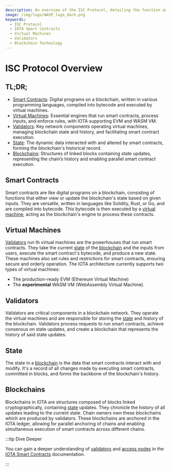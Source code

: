 ```yaml
---
description: An overview of the ISC Protocol, detailing the function and interaction of smart contracts, virtual machines, validators, state, and blockchains in IOTA.
image: /img/logo/WASP_logo_dark.png
keywords:
  - ISC Protocol
  - IOTA Smart Contracts
  - Virtual Machines
  - Validators
  - Blockchain Technology
---
```


# ISC Protocol Overview

## TL;DR;

- [Smart Contracts](#smart-contracts): Digital programs on a blockchain, written in various programming languages,
  compiled into bytecode and executed by virtual machines.
- [Virtual Machines](#virtual-machines): Essential engines that run smart contracts, process inputs, and enforce rules,
  with IOTA supporting EVM and WASM VM.
- [Validators](#validators): Key network components operating virtual machines, managing blockchain state and history,
  and facilitating smart contract execution.
- [State](#state): The dynamic data interacted with and altered by smart contracts, forming the blockchain's historical
  record.
- [Blockchains](#blockchains): Structures of linked blocks containing state updates, representing the chain’s history
  and enabling parallel smart contract execution.

## Smart Contracts

Smart contracts are like digital programs on a blockchain, consisting of functions that either view or update the
blockchain's state based on given inputs. They are versatile, written in languages like Solidity, Rust, or Go, and are
compiled into bytecode. This bytecode is then executed by a [virtual machine](#virtual-machines), acting as the
blockchain's engine to process these contracts.

## Virtual Machines

[Validators](#validators) run th virtual machines are the powerhouses that run smart contracts. They take the
current [state](#state) of the [blockchain](#blockchains) and the inputs from users, execute the smart contract's
bytecode, and produce a new state. These machines also set rules and restrictions for smart contracts, ensuring secure
and orderly operation. The IOTA architecture currently supports two types of virtual machines:

* The production-ready EVM (Ethereum Virtual Machine)
* The **experimental** WASM VM (WebAssembly Virtual Machine).

## Validators

Validators are critical components in a blockchain network. They operate the virtual machines and are responsible for
storing the [state](accounts-addresses-and-fees.md) and history of the blockchain. Validators process requests to run
smart contracts,
achieve consensus on state updates, and create a blockchain that represents the history of said state updates.

## State

The state in a [blockchain](#blockchains) is the data that smart contracts interact with and modify. It's a record of
all changes made by executing smart contracts, committed in blocks, and forms the backbone of the blockchain's history.

## Blockchains

Blockchains in IOTA are structures composed of blocks linked cryptographically, containing [state](#state) updates. They
chronicle the history of all updates leading to the current state. Chain owners own these blockchains which are produced
by validators. These blockchains are anchored in the IOTA ledger, allowing for parallel anchoring of chains and enabling
simultaneous execution of smart contracts across different chains.

:::tip Dive Deeper

You can gain a deeper understanding
of [validators](/isc/explanations/validators#validators) and [access nodes](/isc/explanations/validators#access-nodes)
in the [IOTA Smart Contracts](/isc/introduction) documentation.

:::